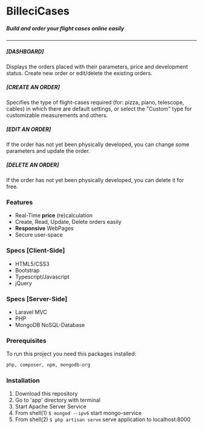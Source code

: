 # BilleciCases
##### Build and order your flight cases online easily
---

##### [DASHBOARD]
Displays the orders placed with their parameters, price and development status. Create new order or edit/delete the existing orders.
##### [CREATE AN ORDER]
Specifies the type of flight-cases required (for: pizza, piano, telescope, cables) in which there are default settings, or select the "Custom" type for customizable measurements and others.
##### [EDIT AN ORDER]
If the order has not yet been physically developed, you can change some parameters and update the order.
##### [DELETE AN ORDER]
If the order has not yet been physically developed, you can delete it for free.

### Features
- Real-Time **price** (re)calculation
- Create, Read, Update, Delete orders easily
- **Responsive** WebPages
- Secure user-space 

### Specs [Client-Side]
- HTML5/CSS3
- Bootstrap
- Typescript/Javascript
- jQuery

### Specs [Server-Side]
- Laravel MVC
- PHP
- MongoDB NoSQL-Database

### Prerequisites
To run this project you need this packages installed: 
```sh
php, composer, npm, mongodb-org
```
### Installation
1. Download this repository
2. Go to 'app' directory with terminal
3. Start Apache Server Service
4. From shell(1)  ```$ mongod --ipv6``` start mongo-service
5. From shell(2) ```$ php artisan serve``` serve application to localhost:8000
